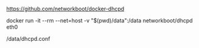 https://github.com/networkboot/docker-dhcpd

docker run -it --rm --net=host -v "$(pwd)/data":/data networkboot/dhcpd eth0

/data/dhcpd.conf
